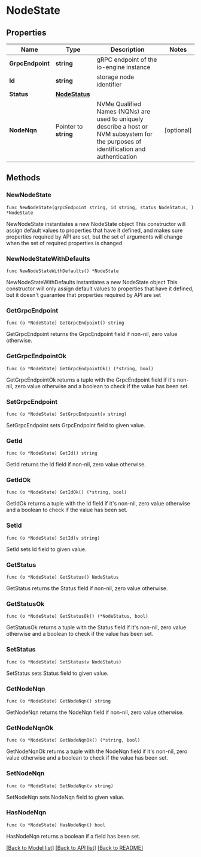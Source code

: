 # NodeState

## Properties

Name | Type | Description | Notes
------------ | ------------- | ------------- | -------------
**GrpcEndpoint** | **string** | gRPC endpoint of the io-engine instance | 
**Id** | **string** | storage node identifier | 
**Status** | [**NodeStatus**](NodeStatus.md) |  | 
**NodeNqn** | Pointer to **string** | NVMe Qualified Names (NQNs) are used to uniquely describe a host or NVM subsystem for the purposes of identification and authentication | [optional] 

## Methods

### NewNodeState

`func NewNodeState(grpcEndpoint string, id string, status NodeStatus, ) *NodeState`

NewNodeState instantiates a new NodeState object
This constructor will assign default values to properties that have it defined,
and makes sure properties required by API are set, but the set of arguments
will change when the set of required properties is changed

### NewNodeStateWithDefaults

`func NewNodeStateWithDefaults() *NodeState`

NewNodeStateWithDefaults instantiates a new NodeState object
This constructor will only assign default values to properties that have it defined,
but it doesn't guarantee that properties required by API are set

### GetGrpcEndpoint

`func (o *NodeState) GetGrpcEndpoint() string`

GetGrpcEndpoint returns the GrpcEndpoint field if non-nil, zero value otherwise.

### GetGrpcEndpointOk

`func (o *NodeState) GetGrpcEndpointOk() (*string, bool)`

GetGrpcEndpointOk returns a tuple with the GrpcEndpoint field if it's non-nil, zero value otherwise
and a boolean to check if the value has been set.

### SetGrpcEndpoint

`func (o *NodeState) SetGrpcEndpoint(v string)`

SetGrpcEndpoint sets GrpcEndpoint field to given value.


### GetId

`func (o *NodeState) GetId() string`

GetId returns the Id field if non-nil, zero value otherwise.

### GetIdOk

`func (o *NodeState) GetIdOk() (*string, bool)`

GetIdOk returns a tuple with the Id field if it's non-nil, zero value otherwise
and a boolean to check if the value has been set.

### SetId

`func (o *NodeState) SetId(v string)`

SetId sets Id field to given value.


### GetStatus

`func (o *NodeState) GetStatus() NodeStatus`

GetStatus returns the Status field if non-nil, zero value otherwise.

### GetStatusOk

`func (o *NodeState) GetStatusOk() (*NodeStatus, bool)`

GetStatusOk returns a tuple with the Status field if it's non-nil, zero value otherwise
and a boolean to check if the value has been set.

### SetStatus

`func (o *NodeState) SetStatus(v NodeStatus)`

SetStatus sets Status field to given value.


### GetNodeNqn

`func (o *NodeState) GetNodeNqn() string`

GetNodeNqn returns the NodeNqn field if non-nil, zero value otherwise.

### GetNodeNqnOk

`func (o *NodeState) GetNodeNqnOk() (*string, bool)`

GetNodeNqnOk returns a tuple with the NodeNqn field if it's non-nil, zero value otherwise
and a boolean to check if the value has been set.

### SetNodeNqn

`func (o *NodeState) SetNodeNqn(v string)`

SetNodeNqn sets NodeNqn field to given value.

### HasNodeNqn

`func (o *NodeState) HasNodeNqn() bool`

HasNodeNqn returns a boolean if a field has been set.


[[Back to Model list]](../README.md#documentation-for-models) [[Back to API list]](../README.md#documentation-for-api-endpoints) [[Back to README]](../README.md)


